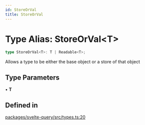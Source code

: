 ```yaml
---
id: StoreOrVal
title: StoreOrVal
---
```


# Type Alias: StoreOrVal\<T\>

```ts
type StoreOrVal<T>: T | Readable<T>;
```

Allows a type to be either the base object or a store of that object

## Type Parameters

• **T**

## Defined in

[packages/svelte-query/src/types.ts:20](https://github.com/TanStack/query/blob/27861961bbb36e9bc25fcd45cff21b5645f02f9b/packages/svelte-query/src/types.ts#L20)
